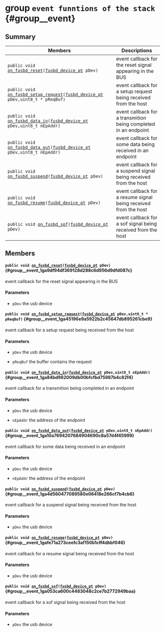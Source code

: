 # group `event funntions of the stack` {#group__event}

## Summary

 Members                        | Descriptions                                
--------------------------------|---------------------------------------------
`public void `[`on_fusbd_reset`](#group__event_1ga9df94df369128d288c6d956d9dfd087c)`(`[`fusbd_device_pt`](../api/api-undefined.md#group___felis_u_s_b_1gacace61d29ac4d7323c873f2f75f16124)` pDev)`            | event callback for the reset signal appearing in the BUS
`public void `[`on_fusbd_setup_request`](#group__event_1ga45196e9a5922b2c45647db895261cbe9)`(`[`fusbd_device_pt`](../api/api-undefined.md#group___felis_u_s_b_1gacace61d29ac4d7323c873f2f75f16124)` pDev,uint8_t * pReqBuf)`            | event callback for a setup request being received from the host
`public void `[`on_fusbd_data_in`](#group__event_1ga84bd962009db00bfcfbd75987b4c82f4)`(`[`fusbd_device_pt`](../api/api-undefined.md#group___felis_u_s_b_1gacace61d29ac4d7323c873f2f75f16124)` pDev,uint8_t nEpAddr)`            | event callback for a transmition being completed in an endpoint
`public void `[`on_fusbd_data_out`](#group__event_1ga10a7694207684904690c8a57d4f45999)`(`[`fusbd_device_pt`](../api/api-undefined.md#group___felis_u_s_b_1gacace61d29ac4d7323c873f2f75f16124)` pDev,uint8_t nEpAddr)`            | event callback for some data being received in an endpoint
`public void `[`on_fusbd_suspend`](#group__event_1ga4d560477089580e06418e266cf7b4cb6)`(`[`fusbd_device_pt`](../api/api-undefined.md#group___felis_u_s_b_1gacace61d29ac4d7323c873f2f75f16124)` pDev)`            | event callback for a suspend signal being received from the host
`public void `[`on_fusbd_resume`](#group__event_1gafe71a273ceefc3af150b1cff4dbbf046)`(`[`fusbd_device_pt`](../api/api-undefined.md#group___felis_u_s_b_1gacace61d29ac4d7323c873f2f75f16124)` pDev)`            | event callback for a resume signal being received from the host
`public void `[`on_fusbd_sof`](#group__event_1ga053ca600c4483048c2ce7b2772949baa)`(`[`fusbd_device_pt`](../api/api-undefined.md#group___felis_u_s_b_1gacace61d29ac4d7323c873f2f75f16124)` pDev)`            | event callback for a sof signal being received from the host

## Members

#### `public void `[`on_fusbd_reset`](#group__event_1ga9df94df369128d288c6d956d9dfd087c)`(`[`fusbd_device_pt`](../api/api-undefined.md#group___felis_u_s_b_1gacace61d29ac4d7323c873f2f75f16124)` pDev)` {#group__event_1ga9df94df369128d288c6d956d9dfd087c}

event callback for the reset signal appearing in the BUS

#### Parameters
* `pDev` the usb device

#### `public void `[`on_fusbd_setup_request`](#group__event_1ga45196e9a5922b2c45647db895261cbe9)`(`[`fusbd_device_pt`](../api/api-undefined.md#group___felis_u_s_b_1gacace61d29ac4d7323c873f2f75f16124)` pDev,uint8_t * pReqBuf)` {#group__event_1ga45196e9a5922b2c45647db895261cbe9}

event callback for a setup request being received from the host

#### Parameters
* `pDev` the usb device 

* `pReqBuf` the buffer contains the request

#### `public void `[`on_fusbd_data_in`](#group__event_1ga84bd962009db00bfcfbd75987b4c82f4)`(`[`fusbd_device_pt`](../api/api-undefined.md#group___felis_u_s_b_1gacace61d29ac4d7323c873f2f75f16124)` pDev,uint8_t nEpAddr)` {#group__event_1ga84bd962009db00bfcfbd75987b4c82f4}

event callback for a transmition being completed in an endpoint

#### Parameters
* `pDev` the usb device 

* `nEpAddr` the address of the endpoint

#### `public void `[`on_fusbd_data_out`](#group__event_1ga10a7694207684904690c8a57d4f45999)`(`[`fusbd_device_pt`](../api/api-undefined.md#group___felis_u_s_b_1gacace61d29ac4d7323c873f2f75f16124)` pDev,uint8_t nEpAddr)` {#group__event_1ga10a7694207684904690c8a57d4f45999}

event callback for some data being received in an endpoint

#### Parameters
* `pDev` the usb device 

* `nEpAddr` the address of the endpoint

#### `public void `[`on_fusbd_suspend`](#group__event_1ga4d560477089580e06418e266cf7b4cb6)`(`[`fusbd_device_pt`](../api/api-undefined.md#group___felis_u_s_b_1gacace61d29ac4d7323c873f2f75f16124)` pDev)` {#group__event_1ga4d560477089580e06418e266cf7b4cb6}

event callback for a suspend signal being received from the host

#### Parameters
* `pDev` the usb device

#### `public void `[`on_fusbd_resume`](#group__event_1gafe71a273ceefc3af150b1cff4dbbf046)`(`[`fusbd_device_pt`](../api/api-undefined.md#group___felis_u_s_b_1gacace61d29ac4d7323c873f2f75f16124)` pDev)` {#group__event_1gafe71a273ceefc3af150b1cff4dbbf046}

event callback for a resume signal being received from the host

#### Parameters
* `pDev` the usb device

#### `public void `[`on_fusbd_sof`](#group__event_1ga053ca600c4483048c2ce7b2772949baa)`(`[`fusbd_device_pt`](../api/api-undefined.md#group___felis_u_s_b_1gacace61d29ac4d7323c873f2f75f16124)` pDev)` {#group__event_1ga053ca600c4483048c2ce7b2772949baa}

event callback for a sof signal being received from the host

#### Parameters
* `pDev` the usb device

